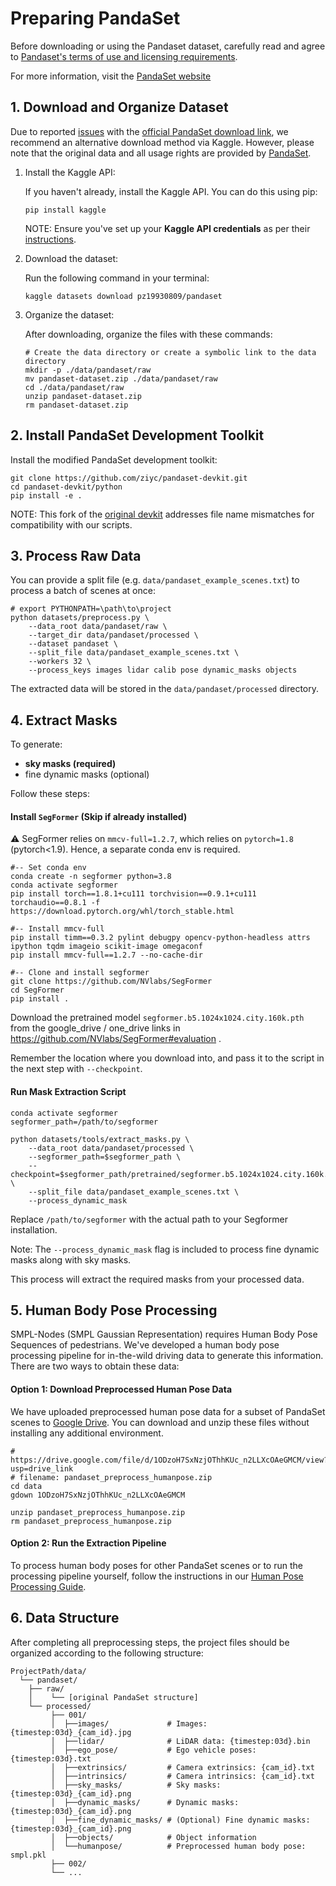 # Preparing PandaSet

Before downloading or using the Pandaset dataset, carefully read and agree to [Pandaset's terms of use and licensing requirements](https://scale.com/legal/pandaset-terms-of-use).

For more information, visit the [PandaSet website](https://pandaset.org/)

## 1. Download and Organize Dataset
Due to reported [issues](https://github.com/scaleapi/pandaset-devkit/issues/151) with the [official PandaSet download link](https://pandaset.org/), we recommend an alternative download method via Kaggle. However, please note that the original data and all usage rights are provided by [PandaSet](https://pandaset.org/).

1. Install the Kaggle API:

   If you haven't already, install the Kaggle API. You can do this using pip:

   ```shell
   pip install kaggle
   ```
   NOTE: Ensure you've set up your **Kaggle API credentials** as per their [instructions](https://www.kaggle.com/docs/api).

2. Download the dataset:

   Run the following command in your terminal:

   ```shell
   kaggle datasets download pz19930809/pandaset
   ```

3. Organize the dataset:

   After downloading, organize the files with these commands:

   ```shell
   # Create the data directory or create a symbolic link to the data directory
   mkdir -p ./data/pandaset/raw
   mv pandaset-dataset.zip ./data/pandaset/raw
   cd ./data/pandaset/raw
   unzip pandaset-dataset.zip
   rm pandaset-dataset.zip
   ```

## 2. Install PandaSet Development Toolkit

Install the modified PandaSet development toolkit:

```shell
git clone https://github.com/ziyc/pandaset-devkit.git
cd pandaset-devkit/python
pip install -e .
```

NOTE: This fork of the [original devkit](https://github.com/scaleapi/pandaset-devkit) addresses file name mismatches for compatibility with our scripts.

## 3. Process Raw Data

You can provide a split file (e.g. `data/pandaset_example_scenes.txt`) to process a batch of scenes at once:

```shell
# export PYTHONPATH=\path\to\project
python datasets/preprocess.py \
    --data_root data/pandaset/raw \
    --target_dir data/pandaset/processed \
    --dataset pandaset \
    --split_file data/pandaset_example_scenes.txt \
    --workers 32 \
    --process_keys images lidar calib pose dynamic_masks objects
```

The extracted data will be stored in the `data/pandaset/processed` directory.

## 4. Extract Masks

To generate:

- **sky masks (required)** 
- fine dynamic masks (optional)

Follow these steps:

#### Install `SegFormer` (Skip if already installed)

:warning: SegFormer relies on `mmcv-full=1.2.7`, which relies on `pytorch=1.8` (pytorch<1.9). Hence, a separate conda env is required.

```shell
#-- Set conda env
conda create -n segformer python=3.8
conda activate segformer
pip install torch==1.8.1+cu111 torchvision==0.9.1+cu111 torchaudio==0.8.1 -f https://download.pytorch.org/whl/torch_stable.html

#-- Install mmcv-full
pip install timm==0.3.2 pylint debugpy opencv-python-headless attrs ipython tqdm imageio scikit-image omegaconf
pip install mmcv-full==1.2.7 --no-cache-dir

#-- Clone and install segformer
git clone https://github.com/NVlabs/SegFormer
cd SegFormer
pip install .
```

Download the pretrained model `segformer.b5.1024x1024.city.160k.pth` from the google_drive / one_drive links in https://github.com/NVlabs/SegFormer#evaluation .

Remember the location where you download into, and pass it to the script in the next step with `--checkpoint`.

#### Run Mask Extraction Script

```shell
conda activate segformer
segformer_path=/path/to/segformer

python datasets/tools/extract_masks.py \
    --data_root data/pandaset/processed \
    --segformer_path=$segformer_path \
    --checkpoint=$segformer_path/pretrained/segformer.b5.1024x1024.city.160k.pth \
    --split_file data/pandaset_example_scenes.txt \
    --process_dynamic_mask
```

Replace `/path/to/segformer` with the actual path to your Segformer installation.

Note: The `--process_dynamic_mask` flag is included to process fine dynamic masks along with sky masks.

This process will extract the required masks from your processed data.

## 5. Human Body Pose Processing

SMPL-Nodes (SMPL Gaussian Representation) requires Human Body Pose Sequences of pedestrians. We've developed a human body pose processing pipeline for in-the-wild driving data to generate this information. There are two ways to obtain these data:

#### Option 1: Download Preprocessed Human Pose Data

We have uploaded preprocessed human pose data for a subset of PandaSet scenes to [Google Drive](https://drive.google.com/drive/folders/187w1rwEZ5i9tb4y-dOJVTnIZAtKPR7_j). You can download and unzip these files without installing any additional environment.

```shell
# https://drive.google.com/file/d/1ODzoH7SxNzjOThhKUc_n2LLXcOAeGMCM/view?usp=drive_link
# filename: pandaset_preprocess_humanpose.zip
cd data
gdown 1ODzoH7SxNzjOThhKUc_n2LLXcOAeGMCM

unzip pandaset_preprocess_humanpose.zip
rm pandaset_preprocess_humanpose.zip
```

#### Option 2: Run the Extraction Pipeline

To process human body poses for other PandaSet scenes or to run the processing pipeline yourself, follow the instructions in our [Human Pose Processing Guide](./HumanPose.md).

## 6. Data Structure

After completing all preprocessing steps, the project files should be organized according to the following structure:

```
ProjectPath/data/
  └── pandaset/
    ├── raw/
    │    └── [original PandaSet structure]
    └── processed/
         ├── 001/
         │  ├──images/             # Images: {timestep:03d}_{cam_id}.jpg
         │  ├──lidar/              # LiDAR data: {timestep:03d}.bin
         │  ├──ego_pose/           # Ego vehicle poses: {timestep:03d}.txt
         │  ├──extrinsics/         # Camera extrinsics: {cam_id}.txt
         │  ├──intrinsics/         # Camera intrinsics: {cam_id}.txt
         │  ├──sky_masks/          # Sky masks: {timestep:03d}_{cam_id}.png
         │  ├──dynamic_masks/      # Dynamic masks: {timestep:03d}_{cam_id}.png
         │  ├──fine_dynamic_masks/ # (Optional) Fine dynamic masks: {timestep:03d}_{cam_id}.png
         │  ├──objects/            # Object information
         │  └──humanpose/          # Preprocessed human body pose: smpl.pkl
         ├── 002/
         └── ...
```
